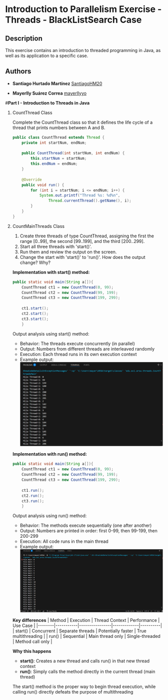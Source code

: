# **Introduction to Parallelism Exercise - Threads - BlackListSearch Case**

## **Description**

This exercise contains an introduction to threaded programming in Java, as well as its application to a specific case.

## **Authors**

- **Santiago Hurtado Martínez** [SantiagoHM20](https://github.com/SantiagoHM20)

- **Mayerlly Suárez Correa** [mayerllyyo](https://github.com/mayerllyyo)


#**Part I - Introduction to Threads in Java**

1. CountThread Class

    Complete the CountThread class so that it defines the life cycle of a thread that prints numbers between A and B.

    ```java
    public class CountThread extends Thread {
        private int startNum, endNum;

        public CountThread(int startNum, int endNum) {
            this.startNum = startNum;
            this.endNum = endNum;
        }

        @Override
        public void run() {
            for (int i = startNum; i <= endNum; i++) {
                System.out.printf("Thread %s: %d%n", 
                    Thread.currentThread().getName(), i);
            }
        }
    }
    ```

2. CountMainThreads Class
    1. Create three threads of type CountThread, assigning the first the range [0..99], the second [99..199], and the third [200..299].
    2. Start all three threads with 'start()'.
    3. Run them and review the output on the screen.
    4. Change the start with 'start()' to 'run()'. How does the output change? Why?

    **Implementation with start() method:**

    ```java
    public static void main(String a[]){
        CountThread ct1 = new CountThread(0, 99);
        CountThread ct2 = new CountThread(99, 199);
        CountThread ct3 = new CountThread(199, 299);

        ct1.start();
        ct2.start(); 
        ct3.start();    
        } 
    ```
    Output analysis using start() method:
    - Behavior: The threads execute concurrently (in parallel)
    - Output: Numbers from different threads are interleaved randomly
    - Execution: Each thread runs in its own execution context
    - Example output:
    ![](img/output_with_start.png)


    **Implementation with run() method:**

    ```java
    public static void main(String a[]){
        CountThread ct1 = new CountThread(0, 99);
        CountThread ct2 = new CountThread(99, 199);
        CountThread ct3 = new CountThread(199, 299);

        ct1.run();
        ct2.run(); 
        ct3.run();    
        } 
    ```
    Output analysis using run() method:
    - Behavior: The methods execute sequentially (one after another)
    - Output: Numbers are printed in order: first 0-99, then 99-199, then 200-299
    - Execution: All code runs in the main thread
    - Example output:
    ![](img/output_with_run.png)

    **Key differences**
    | Method | Execution | Thread Context | Performance | Use Case |
    |--------|-----------|----------------|-------------|----------|
    | start() | Concurrent | Separate threads | Potentially faster | True multithreading |
    | run() | Sequential | Main thread only | Single-threaded | Method call only |

    **Why this happens**
    - **start()**: Creates a new thread and calls run() in that new thread context
    - **run()**: Simply calls the method directly in the current thread (main thread)

    The start() method is the proper way to begin thread execution, while calling run() directly defeats the purpose of multithreading